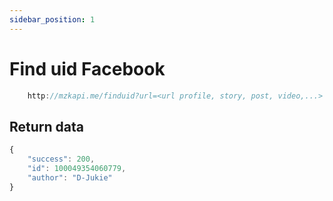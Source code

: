```yaml
---
sidebar_position: 1
---
```


# Find uid Facebook

```jsx title="API Endpoint:"
    http://mzkapi.me/finduid?url=<url profile, story, post, video,...>
```
## Return data
```jsx title="http://mzkapi.me/finduid?url=http://www.facebook.com/duonggg216"
{
    "success": 200,
    "id": 100049354060779,
    "author": "D-Jukie"
}
```